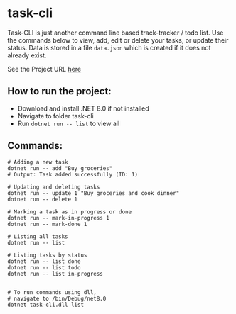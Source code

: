 # task-cli

Task-CLI is just another command line based track-tracker / todo list. Use the commands below to view, add, edit or delete your tasks, or update their status. Data is stored in a file `data.json` which is created if it does not already exist.

See the Project URL [here](https://roadmap.sh/projects/task-tracker)

## How to run the project:
- Download and install .NET 8.0 if not installed
- Navigate to folder task-cli
- Run `dotnet run -- list` to view all 


## Commands:
```
# Adding a new task
dotnet run -- add "Buy groceries"
# Output: Task added successfully (ID: 1)

# Updating and deleting tasks
dotnet run -- update 1 "Buy groceries and cook dinner"
dotnet run -- delete 1

# Marking a task as in progress or done
dotnet run -- mark-in-progress 1
dotnet run -- mark-done 1

# Listing all tasks
dotnet run -- list

# Listing tasks by status
dotnet run -- list done
dotnet run -- list todo
dotnet run -- list in-progress


# To run commands using dll, 
# navigate to /bin/Debug/net8.0
dotnet task-cli.dll list

```
